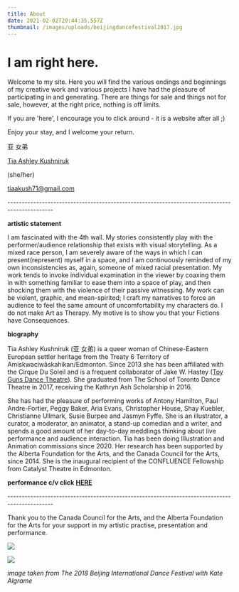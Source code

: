 ```yaml
---
title: About
date: 2021-02-02T20:44:35.557Z
thumbnail: /images/uploads/beijingdancefestival2017.jpg
---
```

# I am right here.

Welcome to my site. Here you will find the various endings and beginnings of my creative work and various projects I have had the pleasure of participating in and generating. There are things for sale and things not for sale, however, at the right price, nothing is off limits. 

 If you are 'here', I encourage you to click around - it is a website after all ;)

Enjoy your stay,  and I welcome your return.

亚 女弟

[Tia Ashley Kushniruk](https://inuashnar1.tumblr.com/)

(she/her)

tiaakush71@gmail.com

\----------------------------------------------------------------------------------------------

**artistic statement**

I am fascinated with the 4th wall. My stories consistently play with the performer/audience relationship that exists with visual storytelling. As a mixed race person, I am severely aware of the ways in which I can present(represent) myself in a space, and I am continuously reminded of my own inconsistencies as, again, someone of mixed racial presentation. My work tends to invoke individual examination in the viewer by coaxing them in with something familiar to ease them into a space of play, and then shocking them with the violence of their passive witnessing. My work can be violent, graphic, and mean-spirited; I craft my narratives to force an audience to feel the same amount of uncomfortability my characters do. I do not make Art as Therapy. My motive is to show you that your Fictions have Consequences. 

**biography** 

Tia Ashley Kushniruk (亚 女弟) is a queer woman of Chinese-Eastern European settler heritage from the Treaty 6 Territory of Amiskwaciwâskahikan/Edmonton. Since 2013 she has been affiliated with the Cirque Du Soleil and is a frequent collaborator of Jake W. Hastey ([Toy Guns Dance Theatre](http://toygunstheatre.com/index.html)). She graduated from The School of Toronto Dance Theatre in 2017, receiving the Kathryn Ash Scholarship in 2016.

She has had the pleasure of performing works of Antony Hamilton, Paul Andre-Fortier, Peggy Baker, Aria Evans, Christopher House, Shay Kuebler, Christianne Ullmark, Susie Burpee and Jasmyn Fyffe. She is an illustrator, a curator, a moderator, an animator, a stand-up comedian and a writer, and spends a good amount of her day-to-day meddlings thinking about live performance and audience interaction. Tia has been doing Illustration and Animation commissions since 2020. Her research has been supported by the Alberta Foundation for the Arts, and the Canada Council for the Arts, since 2014. She is the inaugural recipient of the CONFLUENCE Fellowship from Catalyst Theatre in Edmonton. 

**performance c/v click** [](https://docs.google.com/document/d/1kcvhQCr81SILxBIKoiidS2oDJaWUi6OtJt16Y-LhgsQ/edit?usp=sharing)**[HERE](https://docs.google.com/document/d/1UZJ42FNEPvqtMuWyjYz2gANO-9r1LAUZ8ucUeqRyj78/edit?usp=sharing)** 

\----------------------------------------------------------------------------------------------

Thank you to the Canada Council for the Arts, and the Alberta Foundation for the Arts for your support in my artistic practise, presentation and performance. 

![](/images/uploads/cca_rgb_colour_e.jpg)

![](/images/uploads/afa_logovert2col.jpg)

*image taken from The 2018 Beijing International Dance Festival with Kate Algrame*
